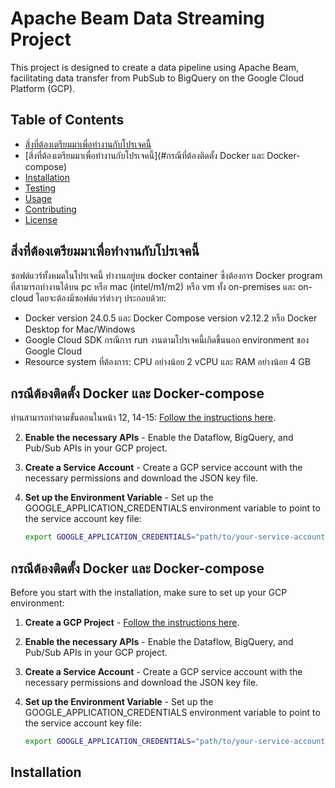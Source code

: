 # Apache Beam Data Streaming Project

This project is designed to create a data pipeline using Apache Beam, facilitating data transfer from PubSub to BigQuery on the Google Cloud Platform (GCP).

## Table of Contents

- [สิ่งที่ต้องเตรียมมาเพื่อทำงานกับโปรเจคนี้](#สิ่งที่ต้องเตรียมมาเพื่อทำงานกับโปรเจคนี้)
- [สิ่งที่ต้องเตรียมมาเพื่อทำงานกับโปรเจคนี้](#กรณีที่ต้องติดตั้ง Docker และ Docker-compose)
- [Installation](#installation)
- [Testing](#testing)
- [Usage](#usage)
- [Contributing](#contributing)
- [License](#license)

## สิ่งที่ต้องเตรียมมาเพื่อทำงานกับโปรเจคนี้

ซอฟต์แวร์ทั้งหมดในโปรเจคนี้ ทำงานอยู่บน docker container ซึ่งต้องการ Docker program ที่สามารถทำงานได้บน pc หรือ mac (intel/m1/m2) หรือ vm ทั้ง on-premises และ on-cloud โดยจะต้องมีซอฟต์แวร์ต่างๆ ประกอบด้วย:

- Docker version 24.0.5 และ Docker Compose version v2.12.2 หรือ Docker Desktop for Mac/Windows
- Google Cloud SDK กรณีการ run งานตามโปรเจคนี้เกิดขึ้นนอก environment ของ Google Cloud
- Resource system ที่ต้องการ: CPU อย่างน้อย 2 vCPU และ RAM อย่างน้อย 4 GB

## กรณีต้องติดตั้ง Docker และ Docker-compose

ท่านสามารถทำตามขั้นตอนในหน้า 12, 14-15: [Follow the instructions here](https://docs.google.com/presentation/d/1USvOvbXAohymqWaNbYMfD3e23Z35aJO-hQUaY7y_JBA/edit#slide=id.g198e6c17f8f_0_201).
   
2. **Enable the necessary APIs** - Enable the Dataflow, BigQuery, and Pub/Sub APIs in your GCP project.

3. **Create a Service Account** - Create a GCP service account with the necessary permissions and download the JSON key file.

4. **Set up the Environment Variable** - Set up the GOOGLE_APPLICATION_CREDENTIALS environment variable to point to the service account key file:

   ```sh
   export GOOGLE_APPLICATION_CREDENTIALS="path/to/your-service-account-file.json"
   ```

## กรณีต้องติดตั้ง Docker และ Docker-compose

Before you start with the installation, make sure to set up your GCP environment:

1. **Create a GCP Project** - [Follow the instructions here](https://cloud.google.com/resource-manager/docs/creating-managing-projects).
   
2. **Enable the necessary APIs** - Enable the Dataflow, BigQuery, and Pub/Sub APIs in your GCP project.

3. **Create a Service Account** - Create a GCP service account with the necessary permissions and download the JSON key file.

4. **Set up the Environment Variable** - Set up the GOOGLE_APPLICATION_CREDENTIALS environment variable to point to the service account key file:

   ```sh
   export GOOGLE_APPLICATION_CREDENTIALS="path/to/your-service-account-file.json"
   ```


## Installation